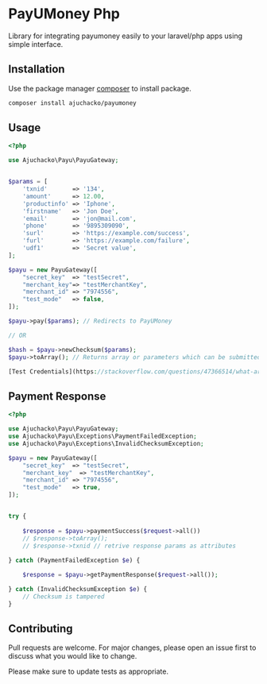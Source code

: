 # PayUMoney Php


Library for integrating payumoney easily to your laravel/php apps using simple interface.

## Installation

Use the package manager [composer](https://getcomposer.org/) to install package.

```bash
composer install ajuchacko/payumoney
```

## Usage

```php
<?php

use Ajuchacko\Payu\PayuGateway;


$params = [
    'txnid'       => '134',
    'amount'      => 12.00,
    'productinfo' => 'Iphone',
    'firstname'   => 'Jon Doe',
    'email'       => 'jon@mail.com',
    'phone'       => '9895309090',
    'surl'        => 'https://example.com/success',
    'furl'        => 'https://example.com/failure',
    'udf1'        => 'Secret value',
];

$payu = new PayuGateway([
    "secret_key"  => "testSecret",
    "merchant_key"=> "testMerchantKey",
    "merchant_id" => "7974556",
    "test_mode"   => false,
]);

$payu->pay($params); // Redirects to PayUMoney

// OR

$hash = $payu->newChecksum($params);
$payu->toArray(); // Returns array or parameters which can be submitted via web/mobile app.

[Test Credentials](https://stackoverflow.com/questions/47366514/what-are-the-current-payumoney-test-credentials/)
```

## Payment Response

```php
<?php

use Ajuchacko\Payu\PayuGateway;
use Ajuchacko\Payu\Exceptions\PaymentFailedException;
use Ajuchacko\Payu\Exceptions\InvalidChecksumException;

$payu = new PayuGateway([
    "secret_key"  => "testSecret",
    "merchant_key"  => "testMerchantKey",
    "merchant_id" => "7974556",
    "test_mode"   => true,
]);


try {
    
    $response = $payu->paymentSuccess($request->all())
    // $response->toArray();
    // $response->txnid // retrive response params as attributes
    
} catch (PaymentFailedException $e) {

    $response = $payu->getPaymentResponse($request->all());

} catch (InvalidChecksumException $e) {
    // Checksum is tampered
}

```
## Contributing
Pull requests are welcome. For major changes, please open an issue first to discuss what you would like to change.

Please make sure to update tests as appropriate.
